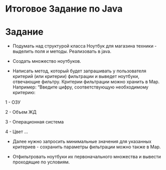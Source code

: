 # Итоговое Задание по Java
# Задание
*  Подумать над структурой класса Ноутбук для магазина техники - выделить поля и методы. Реализовать в java.

* Создать множество ноутбуков.

* Написать метод, который будет запрашивать у пользователя критерий (или критерии) фильтрации и выведет ноутбуки, отвечающие фильтру. Критерии фильтрации можно хранить в Map. Например: “Введите цифру, соответствующую необходимому критерию:

1 - ОЗУ

2 - Объем ЖД

3 - Операционная система

4 - Цвет …

* Далее нужно запросить минимальные значения для указанных критериев - сохранить параметры фильтрации можно также в Map.

*  Отфильтровать ноутбуки их первоначального множества и вывести проходящие по условиям.

